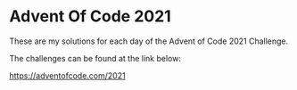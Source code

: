 # Advent Of Code 2021

These are my solutions for each day of the Advent of Code 2021 Challenge.

The challenges can be found at the link below:

https://adventofcode.com/2021